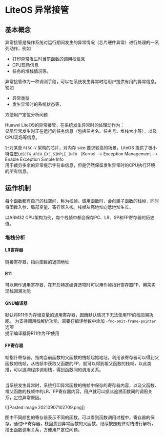 # LiteOS 异常接管
## 基本概念
异常接管是操作系统对运行期间发生的异常情况（芯片硬件异常）进行处理的一系列动作，例如

+ 打印异常发生时当前函数的调用栈信息
+ CPU现场信息
+ 任务的堆栈情况等。

异常接管作为一种调测手段，可以在系统发生异常时给用户提供有用的异常信息，譬如
+ 异常类型
+ 发生异常时的系统状态等，

方便用户定位分析问题

Huawei LiteOS的异常接管，在系统发生异常时的处理动作为：  
显示异常发生时正在运行的任务信息（包括任务名、任务号、堆栈大小等），以及CPU现场等信息。  

针对某些 `RISC-V` 架构的芯片，对内存 size 要求较高的场景，LiteOS 提供了极小特性宏`LOSCFG_ARCH_EXC_SIMPLE_INFO`
（Kernel --> Exception Management --> Enable Exception Simple Info  
用于裁剪多余的异常提示字符串信息，但是仍然保留发生异常时的CPU执行环境的所有信息。

## 运作机制
每个函数都有自己的栈空间，称为栈帧。调用函数时，会创建子函数的栈帧，同时将函数入参、局部变量、寄存器入栈。栈帧从高地址向低地址生长。

以ARM32 CPU架构为例，每个栈帧中都会保存PC、LR、SP和FP寄存器的历史值。
### 堆栈分析
#### LR寄存器
链接寄存器，指向函数的返回地址
#### R11
可以用作通用寄存器，在开启特定编译选项时可以用作帧指针寄存器FP，用来实现栈回溯功能
#### GNU编译器
默认将R11作为存储变量的通用寄存器，因而默认情况下无法使用FP的栈回溯功能。
为支持调用栈解析功能，需要在编译参数中添加 `-fno-omit-frame-pointer` 选项  
提示编译器将R11作为FP使用
#### FP寄存器
帧指针寄存器，指向当前函数的父函数的栈帧起始地址。利用该寄存器可以得到父函数的栈帧，从栈帧中获取父函数的FP，就可以得到祖父函数的栈帧，以此类推，可以追溯程序调用栈，得到函数间的调用关系。

</br>
当系统发生异常时，系统打印异常函数的栈帧中保存的寄存器内容，以及父函数、祖父函数的栈帧中的LR、FP寄存器内容，用户就可以据此追溯函数间的调用关系，定位异常原因。  

![[Pasted image 20210907102709.png]]

图中不同颜色的寄存器表示不同的函数。可以看到函数调用过程中，寄存器的保存。通过FP寄存器，栈回溯到异常函数的父函数，继续按照规律对栈进行解析，推出函数调用关系，方便用户定位问题。

